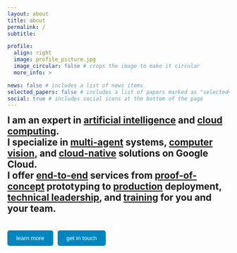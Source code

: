```yaml
---
layout: about
title: about
permalink: /
subtitle:

profile:
  align: right
  image: profile_picture.jpg
  image_circular: false # crops the image to make it circular
  more_info: >

news: false # includes a list of news items
selected_papers: false # includes a list of papers marked as "selected={true}"
social: true # includes social icons at the bottom of the page
---
```

<span style="font-size: 1.5em;">  
  <strong>I am an expert in <u>artificial intelligence</u> and <u>cloud computing</u>.</strong>  
  <br>
  <strong>I specialize in <u>multi-agent</u> systems, <u>computer vision</u>, and <u>cloud-native</u> solutions on Google Cloud.</strong>  
  <br>
  <strong>I offer <u>end-to-end</u> services from <u>proof-of-concept</u> prototyping to <u>production</u> deployment, <u>technical leadership</u>, and <u>training</u> for you and your team.</strong>  
</span>
<br><br>
<div style="margin-top: 20px; display: flex; gap: 10px;">
  <button onclick="toggleContent()" style="padding: 10px 20px; background-color: #0085bd; color: white; border: none; border-radius: 5px; cursor: pointer;">
    learn more
  </button>
  <a href="mailto:juliushaas91@gmail.com" style="text-decoration: none;">
    <button style="padding: 10px 20px; background-color: #0085bd; color: white; border: none; border-radius: 5px; cursor: pointer;">
      get in touch
    </button>
  </a>
</div>

<div id="additionalContent" style="display: none; margin-top: 20px;">
  <p>
    <br><br>
    In 2 years and 8 months, I advanced from junior to mid-level and senior roles, eventually becoming <br><b>Head of Machine Learning & GenAI - Google Cloud</b> at a leading German consultancy with over <b>€1.2 billion</b> in revenue and more than <b>12,000 employees</b>, where I led the strategic alignment of the <b>Google Cloud Competence Center</b> for the domains of machine learning, generative AI, and data.
  </p>
  <p>
    As a technical lead on multiple <a href="/projects/">projects</a> with budgets of <b>€350k+</b>, I led and mentored <b>5+ software, data, and machine learning engineers</b>, designing and implementing <b>10+ production-level AI solutions</b> across <b>5+ industries</b> <br>(e.g. <a href="/projects/aixcell/">biomedicine</a>, <a href="/projects/docai_pocs/">insurance</a>, <a href="/projects/docai_pocs/">banking</a>,  <a href="/projects/lottery/">lottery</a>, <a href="/projects/rag/">publishers & media companies</a>, <a href="/projects/realtime_data_platform/">energy markets</a>).
  </p>
  
  <br>
<div style="margin-top: 20px; display: flex; gap: 10px;">
  <a href="/projects/" style="text-decoration: none;">
    <button style="padding: 10px 20px; background-color: #0085bd; color: white; border: none; border-radius: 5px; cursor: pointer;">
      projects
    </button>
  </a>
  <a href="/recommendations/" style="text-decoration: none;">
    <button style="padding: 10px 20px; background-color: #0085bd; color: white; border: none; border-radius: 5px; cursor: pointer;">
      client recommendations
    </button>
  </a>
  <a href="/cv/" style="text-decoration: none;">
    <button style="padding: 10px 20px; background-color: #0085bd; color: white; border: none; border-radius: 5px; cursor: pointer;">
      cv / resume
    </button>
  </a>
</div>

<br><br>
<script>
function toggleContent() {
  var content = document.getElementById("additionalContent");
  if (content.style.display === "none") {
    content.style.display = "block";
  } else {
    content.style.display = "none";
  }
}
</script>
